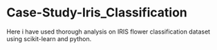 # Case-Study-Iris_Classification
Here i have used thorough analysis on IRIS flower classification dataset using scikit-learn and python.
